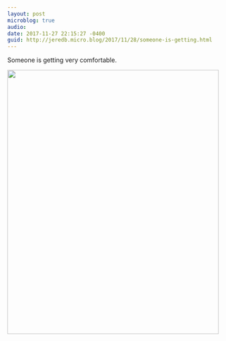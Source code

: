 ```yaml
---
layout: post
microblog: true
audio: 
date: 2017-11-27 22:15:27 -0400
guid: http://jeredb.micro.blog/2017/11/28/someone-is-getting.html
---
```

Someone is getting very comfortable.

<img src="http://micro.jeredb.com/uploads/2018/b54bea7bcc.jpg" width="480" height="600" />
